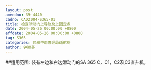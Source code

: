 ```yaml
---
layout: post
amendno: 39-4440
cadno: CAD2004-S365-01
title: 检查滑动门上导轨及上固定点
date: 2004-05-26 00:00:00 +0800
effdate: 2004-05-26 00:00:00 +0800
tag: S365
categories: 民航中南管理局适航处
author: 钟颖芬
---
```


##适用范围:
装有左边和右边滑动门的SA 365 C，C1，C2及C3直升机。

